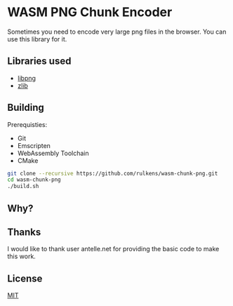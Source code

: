 # WASM PNG Chunk Encoder

Sometimes you need to encode very large png files in the browser. You can use this library for it.

## Libraries used

- [libpng](http://www.libpng.org/pub/png/libpng.html)
- [zlib](http://www.zlib.net)

## Building

Prerequisties:
- Git
- Emscripten
- WebAssembly Toolchain
- CMake

```bash
git clone --recursive https://github.com/rulkens/wasm-chunk-png.git
cd wasm-chunk-png
./build.sh
```

## Why?

## Thanks

I would like to thank user antelle.net for providing the basic code to make this work.

## License

[MIT](LICENSE)
